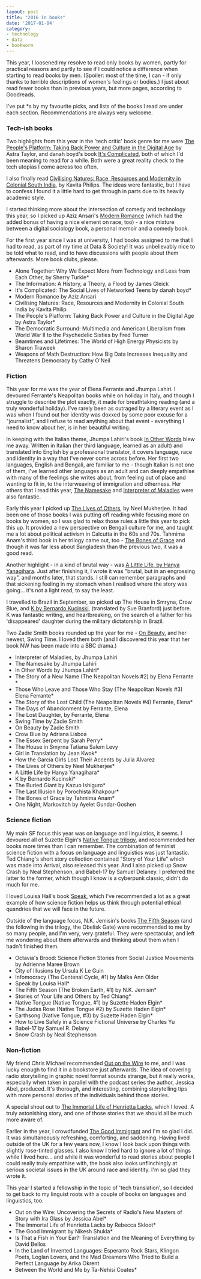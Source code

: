 ```yaml
---
layout: post
title: "2016 in books"
date: '2017-01-04'
category:
- technology
- data
- bookworm
---
```


This year, I loosened my resolve to read only books by women, partly for practical reasons and partly to see if I could notice a difference when starting to read books by men. (Spoiler: most of the time, I can - if only thanks to terrible descriptions of women's feelings or bodies.) I just about read fewer books than in previous years, but more pages, according to Goodreads.

I've put *s by my favourite picks, and lists of the books I read are under each section. Recommendations are always very welcome.

<!--more-->

### Tech-ish books

Two highlights from this year in the 'tech critic' book genre for me were [The People's Platform: Taking Back Power and Culture in the Digital Age](https://www.goodreads.com/book/show/13168201-the-people-s-platform?ac=1&from_search=true) by Astra Taylor, and danah boyd's book [It's Complicated](https://www.goodreads.com/book/show/18342787-it-s-complicated), both of which I'd been meaning to read for a while. Both were a great reality check to the tech utopias I come across too often.

I also finally read [Civilising Natures: Race, Resources and Modernity in Colonial South India](https://www.goodreads.com/book/show/25543132-civilising-natures), by Kavita Philips. The ideas were fantastic, but I have to confess I found it a little hard to get through in parts due to its heavily academic style.

I started thinking more about the intersection of comedy and technology this year, so I picked up Aziz Ansari's [Modern Romance](https://www.goodreads.com/book/show/23453112-modern-romance) (which had the added bonus of having a nice element on race, too) - a nice mixture between a digital sociology book, a personal memoir and a comedy book.

For the first year since I was at university, I had books assigned to me that I had to read, as part of my time at Data & Society! It was unbelievably nice to be told what to read, and to have discussions with people about them afterwards. More book clubs, please.

* Alone Together: Why We Expect More from Technology and Less from Each Other, by Sherry Turkle*
* The Information: A History, a Theory, a Flood by James Gleick
* It's Complicated: The Social Lives of Networked Teens by danah boyd*
* Modern Romance by Aziz Ansari 
* Civilising Natures: Race, Resources and Modernity in Colonial South India by Kavita Philip
* The People's Platform: Taking Back Power and Culture in the Digital Age by Astra Taylor* 
* The Democratic Surround: Multimedia and American Liberalism from World War II to the Psychedelic Sixties by Fred Turner
* Beamtimes and Lifetimes: The World of High Energy Physicists by Sharon Traweek
* Weapons of Math Destruction: How Big Data Increases Inequality and Threatens Democracy by Cathy O'Neil

### Fiction

This year for me was the year of Elena Ferrante and Jhumpa Lahiri. I devoured Ferrante's Neapolitan books while on holiday in Italy, and though I struggle to describe the plot exactly, it made for breathtaking reading (and a truly wonderful holiday). I've rarely been as outraged by a literary event as I was when I found out her identity was doxxed by some poor excuse for a "journalist", and I refuse to read anything about that event - everything I need to know about her, is in her beautiful writing.

In keeping with the Italian theme, Jhumpa Lahiri's book [In Other Words](https://www.goodreads.com/book/show/25614298-in-other-words) blew me away. Written in Italian (her third language, learned as an adult) and translated into English by a professional translator, it covers language, race and identity in a way that I've never come across before. Her first two languages, English and Bengali, are familiar to me - though Italian is not one of them, I've learned other languages as an adult and can deeply empathise with many of the feelings she writes about, from feeling out of place and wanting to fit in, to the interweaving of immigration and otherness. Her others that I read this year, [The Namesake](https://www.goodreads.com/book/show/33917.The_Namesake) and [Interpreter of Maladies](https://www.goodreads.com/book/show/5439.Interpreter_of_Maladies) were also fantastic.

Early this year I picked up [The Lives of Others](https://www.goodreads.com/book/show/25622258-the-lives-of-others), by Neel Mukherjee. It had been one of those books I was putting off reading while focusing more on books by women, so I was glad to relax those rules a little this year to pick this up. It provided a new perspective on Bengali culture for me, and taught me a lot about political activism in Calcutta in the 60s and 70s. Tahmima Anam's third book in her trilogy came out, too - [The Bones of Grace](https://www.goodreads.com/book/show/29217381-the-bones-of-grace) and though it was far less about Bangladesh than the previous two, it was a good read.

Another highlight - in a kind of brutal way - was [A Little Life, by Hanya Yanagihara](https://www.goodreads.com/book/show/22822858-a-little-life). Just after finishing it, I wrote it was "brutal, but in an engrossing way", and months later, that stands. I still can remember paragraphs and that sickening feeling in my stomach when I realised where the story was going... it's not a light read, to say the least.

I travelled to Brazil in September, so picked up The House in Smryna, Crow Blue, and [K by Bernardo Kucinski](https://www.goodreads.com/book/show/25373405-k), (translated by Sue Branford) just before. K was fantastic writing, and heartbreaking, on the search of a father for his 'disappeared' daughter during the military dictatorship in Brazil.

Two Zadie Smith books rounded up the year for me - [On Beauty](https://www.goodreads.com/book/show/3679.On_Beauty), and her newest, Swing Time. I loved them both (and I discovered this year that her book NW has been made into a BBC drama.)

* Interpreter of Maladies, by Jhumpa Lahiri
* The Namesake by Jhumpa Lahiri
* In Other Words by Jhumpa Lahiri*
* The Story of a New Name (The Neapolitan Novels #2) by Elena Ferrante *
* Those Who Leave and Those Who Stay (The Neapolitan Novels #3) Elena Ferrante*
* The Story of the Lost Child (The Neapolitan Novels #4) Ferrante, Elena*
* The Days of Abandonment by Ferrante, Elena
* The Lost Daughter, by Ferrante, Elena
* Swing Time by Zadie Smith 
* On Beauty by Zadie Smith 
* Crow Blue by Adriana Lisboa
* The Essex Serpent by Sarah Perry*
* The House in Smyrna Tatiana Salem Levy 
* Girl in Translation by Jean Kwok*
* How the García Girls Lost Their Accents by Julia Alvarez
* The Lives of Others by Neel Mukherjee*
* A Little Life by Hanya Yanagihara*
* K by Bernardo Kucinski*
* The Buried Giant by Kazuo Ishiguro*
* The Last Illusion by Porochista Khakpour*
* The Bones of Grace by Tahmima Anam*
* One Night, Markovitch by Ayelet Gundar-Goshen

### Science fiction 

My main SF focus this year was on language and linguistics, it seems. I devoured all of Suzette Elgin's [Native Tongue trilogy](https://www.goodreads.com/book/show/285563.Native_Tongue), and recommended her books more times than I can remember. The combination of feminist science fiction with a focus on language and linguistics was just fantastic. Ted Chiang's short story collection contained "Story of Your Life" which was made into Arrival, also released this year. And I also picked up Snow Crash by Neal Stephenson, and Babel-17 by Samuel Delaney. I preferred the latter to the former, which though I know is a cyberpunk classic, didn't do much for me.

I loved Louisa Hall's book [Speak](https://www.goodreads.com/book/show/23215488-speak), which I've recommended a lot as a great example of how science fiction helps us think through potential ethical quandries that we will face in the future.

Outside of the language focus, N.K. Jemisin's books [The Fifth Season](https://www.goodreads.com/book/show/19161852-the-fifth-season) (and the following in the trilogy, the Obelisk Gate) were recommended to me by so many people, and I'm very, very grateful. They were spectacular, and left me wondering about them afterwards and thinking about them when I hadn't finished them.

* Octavia's Brood: Science Fiction Stories from Social Justice Movements by Adrienne Maree Brown
* City of Illusions by Ursula K Le Guin
* Infomocracy (The Centenal Cycle, #1) by Malka Ann Older
* Speak by Louisa Hall*
* The Fifth Season (The Broken Earth, #1) by N.K. Jemisin*
* Stories of Your Life and Others by Ted Chiang*
* Native Tongue (Native Tongue, #1) by Suzette Haden Elgin*
* The Judas Rose (Native Tongue #2) by Suzette Haden Elgin*
* Earthsong (Native Tongue, #3) by Suzette Haden Elgin*
* How to Live Safely in a Science Fictional Universe by Charles Yu
* Babel-17 by Samuel R. Delany
* Snow Crash by Neal Stephenson

### Non-fiction

My friend Chris Michael recommended [Out on the Wire](https://www.goodreads.com/book/show/23742836-out-on-the-wire) to me, and I was lucky enough to find it in a bookstore just afterwards. The idea of covering radio storytelling in graphic novel format sounds strange, but it really works, especially when taken in parallel with the podcast series the author, Jessica Abel, produced. It's thorough, and interesting, combining storytelling tips with more personal stories of the individuals behind those stories.

A special shout out to [The Immortal Life of Henrietta Lacks](https://www.goodreads.com/book/show/6493208-the-immortal-life-of-henrietta-lacks), which I loved. A truly astonishing story, and one of those stories that we should all be much more aware of.

Earlier in the year, I crowdfunded [The Good Immigrant](https://www.goodreads.com/book/show/28668534-the-good-immigrant) and I'm so glad I did. It was simultaneously refreshing, comforting, and saddening. Having lived outside of the UK for a few years now, I know I look back upon things with slightly rose-tinted glasses. I also know I tried hard to ignore a lot of things while I lived here... and while it was wonderful to read stories about people I could really truly empathise with, the book also looks unflinchingly at serious societal issues in the UK around race and identity. I'm so glad they wrote it.

This year I started a fellowship in the topic of 'tech translation', so I decided to get back to my linguist roots with a couple of books on languages and linguistics, too.

* Out on the Wire: Uncovering the Secrets of Radio's New Masters of Story with Ira Glass by Jessica Abel*
* The Immortal Life of Henrietta Lacks by Rebecca Skloot*
* The Good Immigrant by Nikesh Shukla*
* Is That a Fish in Your Ear?: Translation and the Meaning of Everything by David Bellos
* In the Land of Invented Languages: Esperanto Rock Stars, Klingon Poets, Loglan Lovers, and the Mad Dreamers Who Tried to Build a Perfect Language by Arika Okrent
* Between the World and Me by Ta-Nehisi Coates*
